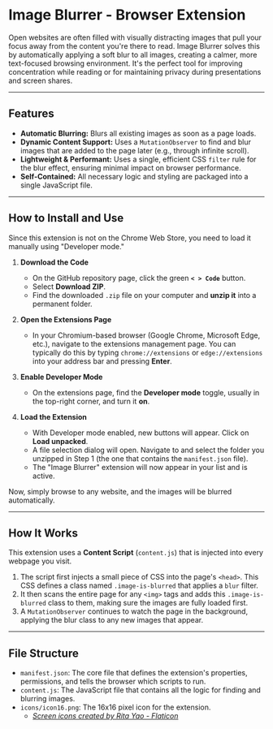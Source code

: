 # Image Blurrer - Browser Extension

Open websites are often filled with visually distracting images that pull your focus away from the content you're there to read. Image Blurrer solves this by automatically applying a soft blur to all images, creating a calmer, more text-focused browsing environment. It's the perfect tool for improving concentration while reading or for maintaining privacy during presentations and screen shares.

***

## Features

* **Automatic Blurring:** Blurs all existing images as soon as a page loads.
* **Dynamic Content Support:** Uses a `MutationObserver` to find and blur images that are added to the page later (e.g., through infinite scroll).
* **Lightweight & Performant:** Uses a single, efficient CSS `filter` rule for the blur effect, ensuring minimal impact on browser performance.
* **Self-Contained:** All necessary logic and styling are packaged into a single JavaScript file.

***

## How to Install and Use

Since this extension is not on the Chrome Web Store, you need to load it manually using "Developer mode."

1.  **Download the Code**
    * On the GitHub repository page, click the green **`< > Code`** button.
    * Select **Download ZIP**.
    * Find the downloaded `.zip` file on your computer and **unzip it** into a permanent folder. 

2.  **Open the Extensions Page**
    * In your Chromium-based browser (Google Chrome, Microsoft Edge, etc.), navigate to the extensions management page. You can typically do this by typing `chrome://extensions` or `edge://extensions` into your address bar and pressing **Enter**.

3.  **Enable Developer Mode**
    * On the extensions page, find the **Developer mode** toggle, usually in the top-right corner, and turn it **on**. 

4.  **Load the Extension**
    * With Developer mode enabled, new buttons will appear. Click on **Load unpacked**.
    * A file selection dialog will open. Navigate to and select the folder you unzipped in Step 1 (the one that contains the `manifest.json` file).
    * The "Image Blurrer" extension will now appear in your list and is active.

Now, simply browse to any website, and the images will be blurred automatically.

***

## How It Works

This extension uses a **Content Script** (`content.js`) that is injected into every webpage you visit.

1.  The script first injects a small piece of CSS into the page's `<head>`. This CSS defines a class named `.image-is-blurred` that applies a `blur` filter.
2.  It then scans the entire page for any `<img>` tags and adds this `.image-is-blurred` class to them, making sure the images are fully loaded first.
3.  A `MutationObserver` continues to watch the page in the background, applying the blur class to any new images that appear.

***

## File Structure

* `manifest.json`: The core file that defines the extension's properties, permissions, and tells the browser which scripts to run.
* `content.js`: The JavaScript file that contains all the logic for finding and blurring images.
* `icons/icon16.png`: The 16x16 pixel icon for the extension.
    * *<a href="https://www.flaticon.com/free-icons/screen" title="screen icons">Screen icons created by Rita Yao - Flaticon</a>*

